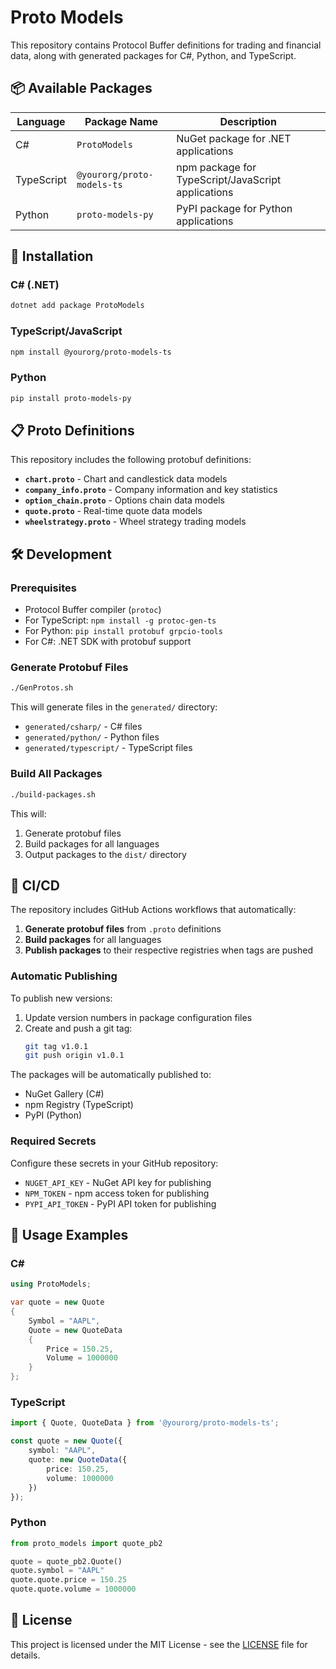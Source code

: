# Proto Models

This repository contains Protocol Buffer definitions for trading and financial data, along with generated packages for C#, Python, and TypeScript.

## 📦 Available Packages

| Language | Package Name | Description |
|----------|--------------|-------------|
| C# | `ProtoModels` | NuGet package for .NET applications |
| TypeScript | `@yourorg/proto-models-ts` | npm package for TypeScript/JavaScript applications |
| Python | `proto-models-py` | PyPI package for Python applications |

## 🚀 Installation

### C# (.NET)
```bash
dotnet add package ProtoModels
```

### TypeScript/JavaScript
```bash
npm install @yourorg/proto-models-ts
```

### Python
```bash
pip install proto-models-py
```

## 📋 Proto Definitions

This repository includes the following protobuf definitions:

- **`chart.proto`** - Chart and candlestick data models
- **`company_info.proto`** - Company information and key statistics
- **`option_chain.proto`** - Options chain data models
- **`quote.proto`** - Real-time quote data models
- **`wheelstrategy.proto`** - Wheel strategy trading models

## 🛠️ Development

### Prerequisites

- Protocol Buffer compiler (`protoc`)
- For TypeScript: `npm install -g protoc-gen-ts`
- For Python: `pip install protobuf grpcio-tools`
- For C#: .NET SDK with protobuf support

### Generate Protobuf Files

```bash
./GenProtos.sh
```

This will generate files in the `generated/` directory:
- `generated/csharp/` - C# files
- `generated/python/` - Python files  
- `generated/typescript/` - TypeScript files

### Build All Packages

```bash
./build-packages.sh
```

This will:
1. Generate protobuf files
2. Build packages for all languages
3. Output packages to the `dist/` directory

## 🚢 CI/CD

The repository includes GitHub Actions workflows that automatically:

1. **Generate protobuf files** from `.proto` definitions
2. **Build packages** for all languages
3. **Publish packages** to their respective registries when tags are pushed

### Automatic Publishing

To publish new versions:

1. Update version numbers in package configuration files
2. Create and push a git tag:
   ```bash
   git tag v1.0.1
   git push origin v1.0.1
   ```

The packages will be automatically published to:
- NuGet Gallery (C#)
- npm Registry (TypeScript)
- PyPI (Python)

### Required Secrets

Configure these secrets in your GitHub repository:

- `NUGET_API_KEY` - NuGet API key for publishing
- `NPM_TOKEN` - npm access token for publishing
- `PYPI_API_TOKEN` - PyPI API token for publishing

## 📖 Usage Examples

### C#
```csharp
using ProtoModels;

var quote = new Quote
{
    Symbol = "AAPL",
    Quote = new QuoteData
    {
        Price = 150.25,
        Volume = 1000000
    }
};
```

### TypeScript
```typescript
import { Quote, QuoteData } from '@yourorg/proto-models-ts';

const quote = new Quote({
    symbol: "AAPL",
    quote: new QuoteData({
        price: 150.25,
        volume: 1000000
    })
});
```

### Python
```python
from proto_models import quote_pb2

quote = quote_pb2.Quote()
quote.symbol = "AAPL"
quote.quote.price = 150.25
quote.quote.volume = 1000000
```

## 📄 License

This project is licensed under the MIT License - see the [LICENSE](LICENSE) file for details.